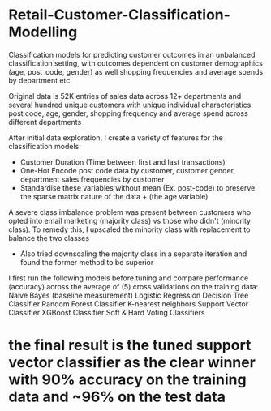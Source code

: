 # Retail-Customer-Classification-Modelling
 Classification models for predicting customer outcomes in an unbalanced classification setting, with outcomes dependent on customer demographics (age, post_code, gender) as well shopping frequencies and average spends by department etc.

Original data is 52K entries of sales data across 12+ departments and several hundred unique customers with unique individual characteristics: post code, age, gender, shopping frequency and average spend across different departments

After initial data exploration, I create a variety of features for the classification models:
- Customer Duration (Time between first and last transactions)
- One-Hot Encode post code data by customer, customer gender, department sales frequencies by customer
- Standardise these variables without mean (Ex. post-code) to preserve the sparse matrix nature of the data + (the age variable)

A severe class imbalance problem was present between customers who opted into email marketing (majority class) vs those who didn't (minority class). To remedy this, I upscaled the minority class with replacement to balance the two classes
- Also tried downscaling the majority class in a separate iteration and found the former method to be superior

I first run the following models before tuning and compare performance (accuracy) across the average of (5) cross validations on the training data:
Naive Bayes (baseline measurement)
Logistic Regression
Decision Tree Classifier
Random Forest Classifier
K-nearest neighbors
Support Vector Classifier
XGBoost Classifier
Soft & Hard Voting Classifiers

# the final result is the tuned support vector classifier as the clear winner with 90% accuracy on the training data and ~96% on the test data
